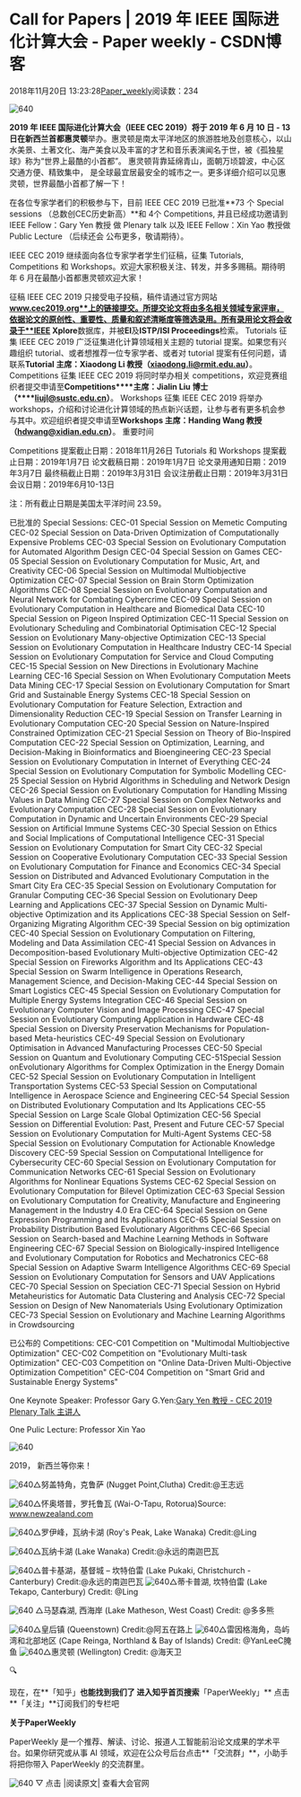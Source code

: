 
# Call for Papers | 2019 年 IEEE 国际进化计算大会 - Paper weekly - CSDN博客


2018年11月20日 13:23:28[Paper_weekly](https://me.csdn.net/c9Yv2cf9I06K2A9E)阅读数：234


![640](https://ss.csdn.net/p?https://mmbiz.qpic.cn/mmbiz_gif/VBcD02jFhgmR30auxdkOGrcaSx93zxKhs71W6SyYlJiaqiawZzTfjOho32mZACICEqTBSesM1MXKoP8tAI9J7MBw/640)

**2019 年 IEEE 国际进化计算大会（IEEE CEC 2019）**将于 2019 年 6 月 10 日 - 13 日在**新西兰首都惠灵顿**举办。惠灵顿是南太平洋地区的旅游胜地及创意核心，以山水美景、土著文化、海产美食以及丰富的才艺和音乐表演闻名于世，被《孤独星球》称为“世界上最酷的小首都”。 惠灵顿背靠延绵青山，面朝万顷碧波，中心区交通方便、精致集中， 是全球最宜居最安全的城市之一。更多详细介绍可以见惠灵顿，世界最酷小首都了解一下！

在各位专家学者们的积极参与下，目前 IEEE CEC 2019 已批准**73 个 Special sessions （总数创CEC历史新高）**和 4个 Competitions, 并且已经成功邀请到 IEEE Fellow：Gary Yen 教授 做 Plenary talk 以及 IEEE Fellow：Xin Yao 教授做Public Lecture （后续还会 公布更多，敬请期待）。

IEEE CEC 2019 继续面向各位专家学者学生们征稿，征集 Tutorials, Competitions 和 Workshops。欢迎大家积极关注、转发，并多多赐稿。期待明年 6 月在最酷小首都惠灵顿欢迎大家！

征稿
IEEE CEC 2019 只接受电子投稿，稿件请通过官方网站**www.cec2019.org**上的链接提交。所提交论文将由多名相关领域专家评审，依据论文的原创性、重要性、质量和叙述清晰度等筛选录用。所有录用论文将会收录于**IEEE Xplore**数据库，并被**EI**及**ISTP/ISI Proceedings**检索。
Tutorials 征集
IEEE CEC 2019 广泛征集进化计算领域相关主题的 tutorial 提案。如果您有兴趣组织 tutorial、或者想推荐一位专家学者、或者对 tutorial 提案有任何问题，请联系**Tutorial 主席：Xiaodong Li 教授（xiaodong.li@rmit.edu.au）**。
Competitions 征集
IEEE CEC 2019 将同时举办相关 competitions，欢迎竞赛组织者提交申请至**Competitions****主席：Jialin Liu 博士（****liujl@sustc.edu.cn）**。
Workshops 征集
IEEE CEC 2019 将举办workshops，介绍和讨论进化计算领域的热点新兴话题，让参与者有更多机会参与其中。欢迎组织者提交申请至**Workshops 主席：Handing Wang 教授（hdwang@xidian.edu.cn）**。
重要时间

Competitions 提案截止日期：2018年11月26日
Tutorials 和 Workshops 提案截止日期：2019年1月7日
论文截稿日期：2019年1月7日
论文录用通知日期：2019年3月7日
最终稿截止日期：2019年3月31日
会议注册截止日期：2019年3月31日
会议日期：2019年6月10-13日

注：所有截止日期是美国太平洋时间 23.59。

已批准的 Special Sessions:
CEC-01 Special Session on Memetic Computing
CEC-02 Special Session on Data-Driven Optimization of Computationally Expensive Problems
CEC-03 Special Session on Evolutionary Computation for Automated Algorithm Design
CEC-04 Special Session on Games
CEC-05 Special Session on Evolutionary Computation for Music, Art, and Creativity
CEC-06 Special Session on Multimodal Multiobjective Optimization
CEC-07 Special Session on Brain Storm Optimization Algorithms
CEC-08 Special Session on Evolutionary Computation and Neural Network for Combating Cybercrime
CEC-09 Special Session on Evolutionary Computation in Healthcare and Biomedical Data
CEC-10 Special Session on Pigeon Inspired Optimization
CEC-11 Special Session on Evolutionary Scheduling and Combinatorial Optimisation
CEC-12 Special Session on Evolutionary Many-objective Optimization
CEC-13 Special Session on Evolutionary Computation in Healthcare Industry
CEC-14 Special Session on Evolutionary Computation for Service and Cloud Computing
CEC-15 Special Session on New Directions in Evolutionary Machine Learning
CEC-16 Special Session on When Evolutionary Computation Meets Data Mining
CEC-17 Special Session on Evolutionary Computation for Smart Grid and Sustainable Energy Systems
CEC-18 Special Session on Evolutionary Computation for Feature Selection, Extraction and Dimensionality Reduction
CEC-19 Special Session on Transfer Learning in Evolutionary Computation
CEC-20 Special Session on Nature-Inspired Constrained Optimization
CEC-21 Special Session on Theory of Bio-Inspired Computation
CEC-22 Special Session on Optimization, Learning, and Decision-Making in Bioinformatics and Bioengineering
CEC-23 Special Session on Evolutionary Computation in Internet of Everything
CEC-24 Special Session on Evolutionary Computation for Symbolic Modelling
CEC-25 Special Session on Hybrid Algorithms in Scheduling and Network Design
CEC-26 Special Session on Evolutionary Computation for Handling Missing Values in Data Mining
CEC-27 Special Session on Complex Networks and Evolutionary Computation
CEC-28 Special Session on Evolutionary Computation in Dynamic and Uncertain Environments
CEC-29 Special Session on Artificial Immune Systems
CEC-30 Special Session on Ethics and Social Implications of Computational Intelligence
CEC-31 Special Session on Evolutionary Computation for Smart City
CEC-32 Special Session on Cooperative Evolutionary Computation
CEC-33 Special Session on Evolutionary Computation for Finance and Economics
CEC-34 Special Session on Distributed and Advanced Evolutionary Computation in the Smart City Era
CEC-35 Special Session on Evolutionary Computation for Granular Computing
CEC-36 Special Session on Evolutionary Deep Learning and Applications
CEC-37 Special Session on Dynamic Multi-objective Optimization and its Applications
CEC-38 Special Session on Self-Organizing Migrating Algorithm
CEC-39 Special Session on big optimization
CEC-40 Special Session on Evolutionary Computation on Filtering, Modeling and Data Assimilation
CEC-41 Special Session on Advances in Decomposition-based Evolutionary Multi-objective Optimization
CEC-42 Special Session on Fireworks Algorithm and Its Applications
CEC-43 Special Session on Swarm Intelligence in Operations Research, Management Science, and Decision-Making
CEC-44 Special Session on Smart Logistics
CEC-45 Special Session on Evolutionary Computation for Multiple Energy Systems Integration
CEC-46 Special Session on Evolutionary Computer Vision and Image Processing
CEC-47 Special Session on Evolutionary Computing Application in Hardware
CEC-48 Special Session on Diversity Preservation Mechanisms for Population-based Meta-heuristics
CEC-49 Special Session on Evolutionary Optimisation in Advanced Manufacturing Processes
CEC-50 Special Session on Quantum and Evolutionary Computing
CEC-51Special Session onEvolutionary Algorithms for Complex Optimization in the Energy Domain
CEC-52 Special Session on Evolutionary Computation in Intelligent Transportation Systems
CEC-53 Special Session on Computational Intelligence in Aerospace Science and Engineering
CEC-54 Special Session on Distributed Evolutionary Computation and Its Applications
CEC-55 Special Session on Large Scale Global Optimization
CEC-56 Special Session on Differential Evolution: Past, Present and Future
CEC-57 Special Session on Evolutionary Computation for Multi-Agent Systems
CEC-58 Special Session on Evolutionary Computation for Actionable Knowledge Discovery
CEC-59 Special Session on Computational Intelligence for Cybersecurity
CEC-60 Special Session on Evolutionary Computation for Communication Networks
CEC-61 Special Session on Evolutionary Algorithms for Nonlinear Equations Systems
CEC-62 Special Session on Evolutionary Computation for Bilevel Optimization
CEC-63 Special Session on Evolutionary Computation for Creativity, Manufacture and Engineering Management in the Industry 4.0 Era
CEC-64 Special Session on Gene Expression Programming and Its Applications
CEC-65 Special Session on Probability Distribution Based Evolutionary Algorithms
CEC-66 Special Session on Search-based and Machine Learning Methods in Software Engineering
CEC-67 Special Session on Biologically-inspired Intelligence and Evolutionary Computation for Robotics and Mechatronics
CEC-68 Special Session on Adaptive Swarm Intelligence Algorithms
CEC-69 Special Session on Evolutionary Computation for Sensors and UAV Applications
CEC-70 Special Session on Speciation
CEC-71 Special Session on Hybrid Metaheuristics for Automatic Data Clustering and Analysis
CEC-72 Special Session on Design of New Nanomaterials Using Evolutionary Optimization
CEC-73 Special Session on Evolutionary and Machine Learning Algorithms in Crowdsourcing

已公布的 Competitions:
CEC-C01 Competition on "Multimodal Multiobjective Optimization"
CEC-C02 Competition on "Evolutionary Multi-task Optimization"
CEC-C03 Competition on "Online Data-Driven Multi-Objective Optimization Competition"
CEC-C04 Competition on "Smart Grid and Sustainable Energy Systems"

One Keynote Speaker:
Professor Gary G.Yen:[Gary Yen 教授 - CEC 2019 Plenary Talk 主讲人](http://mp.weixin.qq.com/s?__biz=MzUyNDY4Mzk1MQ==&mid=2247484012&idx=1&sn=09f13922b34ae556f51efced11fda2a2&chksm=fa28ddaccd5f54bae56653c9b266b32b971b43e9c2307ce399053ed07298a43c595bc2771fc0&scene=21#wechat_redirect)

One Pulic Lecture:
Professor Xin Yao

![640](https://ss.csdn.net/p?https://mmbiz.qpic.cn/mmbiz_jpg/Qjw15xdrA0NrbhPTumb9fFpGuAbmZU2pep3Vmw51Xe3Wzuibfz0rbsmqgkibxEkfzga7UQLWGxLlm5YtJPuuAkIQ/640)

2019， 新西兰等你来！

![640](https://ss.csdn.net/p?https://mmbiz.qpic.cn/mmbiz_jpg/uJQicA3kd85dQGeVcgzYcWJLmuNTPwiaVEKFRvCXJKQAtpJgr7frxDpB5l6PZ4c9FgGy5orR9UMm0ybqAncT8sJg/640)△努盖特角，克鲁萨 (Nugget Point,Clutha) Credit:@王志远

![640](https://ss.csdn.net/p?https://mmbiz.qpic.cn/mmbiz_jpg/uJQicA3kd85dQGeVcgzYcWJLmuNTPwiaVExChZHCDraicGCeraZSnWzZ5sp0yosaKLAwKccs4mEXxicPsEMYEHMZSA/640)△怀奥塔普，罗托鲁瓦 (Wai-O-Tapu, Rotorua)Source: www.newzealand.com

![640](https://ss.csdn.net/p?https://mmbiz.qpic.cn/mmbiz_jpg/uJQicA3kd85dQGeVcgzYcWJLmuNTPwiaVEUiaWKfPmFYf7x0bGfoLMepxRzhaKjgmiaxznEC2QQq9Hia2oqPFEkVhTg/640)△罗伊峰，瓦纳卡湖 (Roy's Peak, Lake Wanaka) Credit:@Ling

![640](https://ss.csdn.net/p?https://mmbiz.qpic.cn/mmbiz_jpg/uJQicA3kd85dQGeVcgzYcWJLmuNTPwiaVEDYMsXEpKBGPiaLs5SOvIxJTVUjlxJOicqolbQI21SPhKiadlicE8yv9oAw/640)△瓦纳卡湖 (Lake Wanaka) Credit:@永远的南迦巴瓦

![640](https://ss.csdn.net/p?https://mmbiz.qpic.cn/mmbiz_jpg/uJQicA3kd85dQGeVcgzYcWJLmuNTPwiaVEjic0ibU4JPrCj7bVYHmnVvKmLuMibCb7veLSVeGoArFP3Nh951JXwhRPA/640)△普卡基湖，基督城 – 坎特伯雷 (Lake Pukaki, Christchurch - Canterbury) Credit:@永远的南迦巴瓦
![640](https://ss.csdn.net/p?https://mmbiz.qpic.cn/mmbiz_jpg/uJQicA3kd85dib7uWUpRHgnoJEuOthNtFhwI4EYMf6axLbVxXPicCALUaZceic0XXS20eO7DzvjvrkicxzAwMJlmZjw/640)△蒂卡普湖, 坎特伯雷 (Lake Tekapo, Canterbury) Credit: @Ling

![640](https://ss.csdn.net/p?https://mmbiz.qpic.cn/mmbiz_gif/uJQicA3kd85dib7uWUpRHgnoJEuOthNtFhq8GPEHKP35rjkNB7eTsQ9hJjf5ibVn2ibrx48A2bzoEichI30JGe5ZDXA/640)
△马瑟森湖, 西海岸 (Lake Matheson, West Coast) Credit: @多多熊

![640](https://ss.csdn.net/p?https://mmbiz.qpic.cn/mmbiz_jpg/uJQicA3kd85dQGeVcgzYcWJLmuNTPwiaVEZCe7yvlibn7dLMD5p2UDgT3sJR0NFhMmnOTcZSc98qpuzkiaWBj5YVUA/640)△皇后镇 (Queenstown) Credit:@阿五在路上
![640](https://ss.csdn.net/p?https://mmbiz.qpic.cn/mmbiz_jpg/Qjw15xdrA0M0Hb1AoDDiakdONrp5blPaVRLySa9icI7B0M5qHylgC3X3gicTu5jMIPT93FEVDX4Ahia5fckzOczr0Q/640)△雷因格海角，岛屿湾和北部地区 (Cape Reinga, Northland & Bay of Islands) Credit: @YanLeeC腌鱼
![640](https://ss.csdn.net/p?https://mmbiz.qpic.cn/mmbiz_jpg/uJQicA3kd85dib7uWUpRHgnoJEuOthNtFhkicXauYUNa6qWP87B1ccSXSibkycdY4yAe5klqjAMqcajeGmkFob7yYw/640)△惠灵顿 (Wellington) Credit: @海天卫


🔍

现在，在**「知乎」**也能找到我们了
进入知乎首页搜索**「PaperWeekly」**
点击**「关注」**订阅我们的专栏吧


**关于PaperWeekly**

PaperWeekly 是一个推荐、解读、讨论、报道人工智能前沿论文成果的学术平台。如果你研究或从事 AI 领域，欢迎在公众号后台点击**「交流群」**，小助手将把你带入 PaperWeekly 的交流群里。

![640](https://ss.csdn.net/p?https://mmbiz.qpic.cn/mmbiz_gif/VBcD02jFhgmR30auxdkOGrcaSx93zxKhvGFeOM5zzBoJCz0RMyliatXia8kbU7qLhYQamCibVHDWpzfejNqGXIzaQ/640)
▽ 点击 |阅读原文| 查看大会官网


